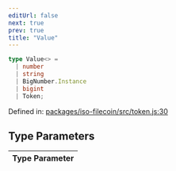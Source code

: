 ```yaml
---
editUrl: false
next: true
prev: true
title: "Value"
---
```


```ts
type Value<> = 
  | number
  | string
  | BigNumber.Instance
  | bigint
  | Token;
```

Defined in: [packages/iso-filecoin/src/token.js:30](https://github.com/hugomrdias/filecoin/blob/main/packages/iso-filecoin/src/token.js#L30)

## Type Parameters

| Type Parameter |
| ------ |
